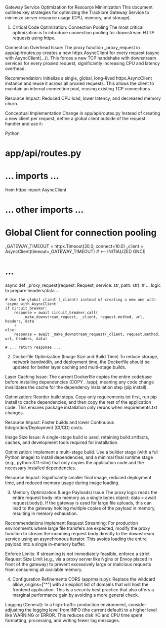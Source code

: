 Gateway Service Optimization for Resource Minimization
This document outlines key strategies for optimizing the Tracklore Gateway Service to minimize server resource usage (CPU, memory, and storage).

1. Critical Code Optimization: Connection Pooling
The most critical optimization is to introduce connection pooling for downstream HTTP requests using httpx.

Connection Overhead
Issue: The proxy function _proxy_request in app/api/routes.py creates a new httpx.AsyncClient for every request (async with AsyncClient(...)). This forces a new TCP handshake with downstream services for every proxied request, significantly increasing CPU and latency overhead.

Recommendation: Initialize a single, global, long-lived httpx.AsyncClient instance and reuse it across all proxied requests. This allows the client to maintain an internal connection pool, reusing existing TCP connections.

Resource Impact: Reduced CPU load, lower latency, and decreased memory churn.

Conceptual Implementation Change in app/api/routes.py
Instead of creating a new client per request, define a global client outside of the request handler and use it:

Python

# app/api/routes.py

# ... imports ...
from httpx import AsyncClient 
# ... other imports ...

# Global Client for connection pooling
_GATEWAY_TIMEOUT = httpx.Timeout(30.0, connect=10.0)
_client = AsyncClient(timeout=_GATEWAY_TIMEOUT) # <-- INITIALIZED ONCE

# ...

async def _proxy_request(request: Request, service: str, path: str):
    # ... logic to prepare headers/data ...
    
    # Use the global client (_client) instead of creating a new one with 'async with AsyncClient'
    if circuit_breaker:
        response = await circuit_breaker.call(
            _make_downstream_request, _client, request.method, url, headers, data
        )
    else:
        response = await _make_downstream_request(_client, request.method, url, headers, data)
    
    # ... return response ...
2. Dockerfile Optimization (Image Size and Build Time)
To reduce storage, network bandwidth, and deployment time, the Dockerfile should be updated for better layer caching and multi-stage builds.

Layer Caching
Issue: The current Dockerfile copies the entire codebase before installing dependencies (COPY . /app), meaning any code change invalidates the cache for the dependency installation step (pip install).

Optimization: Reorder build steps. Copy only requirements.txt first, run pip install to cache dependencies, and then copy the rest of the application code. This ensures package installation only reruns when requirements.txt changes.

Resource Impact: Faster builds and lower Continuous Integration/Deployment (CI/CD) costs.

Image Size
Issue: A single-stage build is used, retaining build artifacts, caches, and development tools required for installation.

Optimization: Implement a multi-stage build. Use a builder stage (with a full Python image) to install dependencies, and a minimal final runtime stage (e.g., python:3.11-slim) that only copies the application code and the necessary installed dependencies.

Resource Impact: Significantly smaller final image, reduced deployment time, and reduced memory usage during image loading.

3. Memory Optimization (Large Payloads)
Issue
The proxy logic reads the entire request body into memory as a single bytes object: data = await request.body(). If the gateway is used for large file uploads, this can lead to the gateway holding multiple copies of the payload in memory, resulting in memory exhaustion.

Recommendations
Implement Request Streaming: For production environments where large file transfers are expected, modify the proxy function to stream the incoming request body directly to the downstream service using an asynchronous iterator. This avoids loading the entire payload into a single in-memory buffer.

Enforce Limits: If streaming is not immediately feasible, enforce a strict Request Size Limit (e.g., via a proxy server like Nginx or Envoy placed in front of the gateway) to prevent excessively large or malicious requests from consuming all available memory.

4. Configuration Refinements
CORS (app/main.py): Replace the wildcard allow_origins=["*"] with an explicit list of domains that will host the frontend application. This is a security best practice that also offers a marginal performance gain by avoiding a more general check.

Logging (General): In a high-traffic production environment, consider adjusting the logging level from INFO (the current default) to a higher level like WARNING or ERROR. This reduces disk I/O and CPU time spent formatting, processing, and writing fewer log messages.
